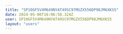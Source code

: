 ```yaml
---
title: "SP10GF5V4M649NYAT49SC97MGZX556DP98JM6XKS5"
date: 2024-05-06T16:06:58.324Z
user: SP10GF5V4M649NYAT49SC97MGZX556DP98JM6XKS5
layout: "users"
---
```

    